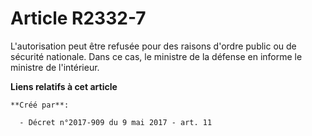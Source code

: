 # Article R2332-7

L'autorisation peut être refusée pour des raisons d'ordre public ou de sécurité nationale. Dans ce cas, le ministre de la
défense en informe le ministre de l'intérieur.

**Liens relatifs à cet article**

	**Créé par**:

	  - Décret n°2017-909 du 9 mai 2017 - art. 11
